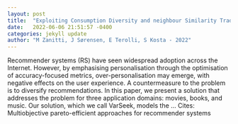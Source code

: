 ```yaml
---
layout: post
title:  "Exploiting Consumption Diversity and neighbour Similarity Trade-offs in Recommender Systems: a User-Centric Offline Evaluation of Diversity Objectives"
date:   2022-06-06 21:51:57 -0400
categories: jekyll update
author: "M Zanitti, J Sørensen, E Terolli, S Kosta - 2022"
---
```

Recommender systems (RS) have seen widespread adoption across the Internet. However, by emphasising personalisation through the optimisation of accuracy-focused metrics, over-personalisation may emerge, with negative effects on the user experience. A countermeasure to the problem is to diversify recommendations. In this paper, we present a solution that addresses the problem for three application domains: movies, books, and music. Our solution, which we call VarSeek, models the …
Cites: ‪Multiobjective pareto-efficient approaches for recommender systems‬  